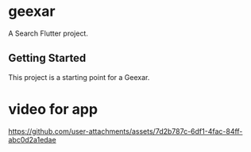 # geexar

A Search Flutter project.

## Getting Started

This project is a starting point for a Geexar.



# video for app

https://github.com/user-attachments/assets/7d2b787c-6df1-4fac-84ff-abc0d2a1edae

